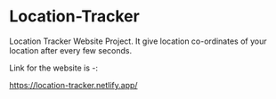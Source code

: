 # Location-Tracker
Location Tracker Website Project. It give location co-ordinates of your location after every few seconds.

Link for the website is -:

https://location-tracker.netlify.app/
